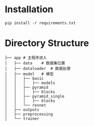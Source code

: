 # Installation
```shell
pip install -r requirements.txt
```


# Directory Structure
```text
├── app # 主程序进入
│   ├── data    # 数据集位置
│   ├── dataloader  # 数据处理
│   ├── model   # 模型
│   │   ├── basic
│   │   │   ├── models
│   │   ├── pyramid
│   │   │   ├── blocks
│   │   ├── pyramid_single
│   │   │   ├── blocks
│   │   └── resnet
│   ├── outputs
│   ├── preprocessing
│   └── trainer

```